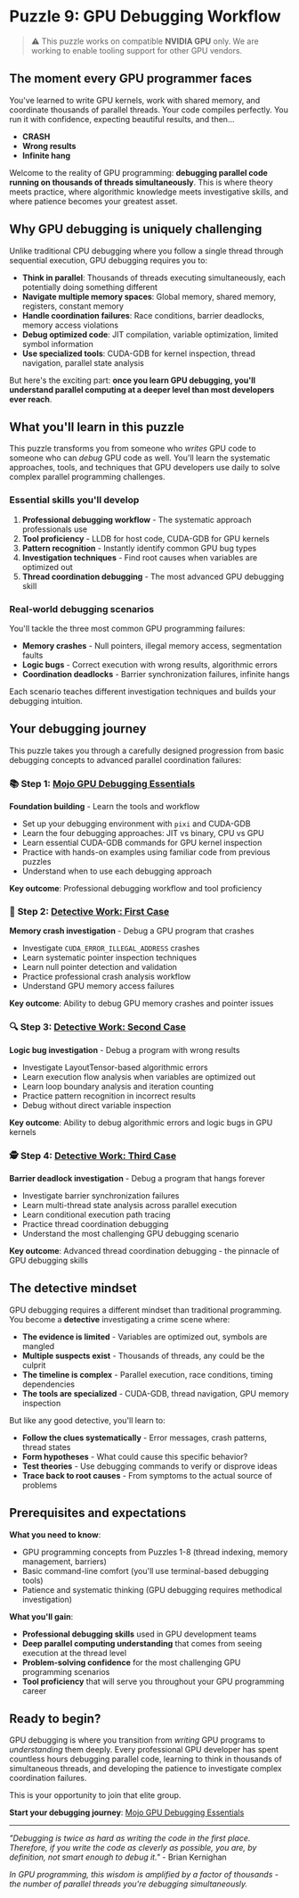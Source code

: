 # Puzzle 9: GPU Debugging Workflow

> ⚠️ This puzzle works on compatible **NVIDIA GPU** only. We are working to enable tooling support for other GPU vendors.

## The moment every GPU programmer faces

You've learned to write GPU kernels, work with shared memory, and coordinate thousands of parallel threads. Your code compiles perfectly. You run it with confidence, expecting beautiful results, and then...

- **CRASH**
- **Wrong results**
- **Infinite hang**

Welcome to the reality of GPU programming: **debugging parallel code running on thousands of threads simultaneously**. This is where theory meets practice, where algorithmic knowledge meets investigative skills, and where patience becomes your greatest asset.

## Why GPU debugging is uniquely challenging

Unlike traditional CPU debugging where you follow a single thread through sequential execution, GPU debugging requires you to:

- **Think in parallel**: Thousands of threads executing simultaneously, each potentially doing something different
- **Navigate multiple memory spaces**: Global memory, shared memory, registers, constant memory
- **Handle coordination failures**: Race conditions, barrier deadlocks, memory access violations
- **Debug optimized code**: JIT compilation, variable optimization, limited symbol information
- **Use specialized tools**: CUDA-GDB for kernel inspection, thread navigation, parallel state analysis

But here's the exciting part: **once you learn GPU debugging, you'll understand parallel computing at a deeper level than most developers ever reach**.

## What you'll learn in this puzzle

This puzzle transforms you from someone who *writes* GPU code to someone who can *debug* GPU code as well. You'll learn the systematic approaches, tools, and techniques that GPU developers use daily to solve complex parallel programming challenges.

### **Essential skills you'll develop**

1. **Professional debugging workflow** - The systematic approach professionals use
2. **Tool proficiency** - LLDB for host code, CUDA-GDB for GPU kernels
3. **Pattern recognition** - Instantly identify common GPU bug types
4. **Investigation techniques** - Find root causes when variables are optimized out
5. **Thread coordination debugging** - The most advanced GPU debugging skill

### **Real-world debugging scenarios**

You'll tackle the three most common GPU programming failures:

- **Memory crashes** - Null pointers, illegal memory access, segmentation faults
- **Logic bugs** - Correct execution with wrong results, algorithmic errors
- **Coordination deadlocks** - Barrier synchronization failures, infinite hangs

Each scenario teaches different investigation techniques and builds your debugging intuition.

## Your debugging journey

This puzzle takes you through a carefully designed progression from basic debugging concepts to advanced parallel coordination failures:

### 📚 **Step 1: [Mojo GPU Debugging Essentials](./essentials.md)**

**Foundation building** - Learn the tools and workflow

- Set up your debugging environment with `pixi` and CUDA-GDB
- Learn the four debugging approaches: JIT vs binary, CPU vs GPU
- Learn essential CUDA-GDB commands for GPU kernel inspection
- Practice with hands-on examples using familiar code from previous puzzles
- Understand when to use each debugging approach

**Key outcome**: Professional debugging workflow and tool proficiency

### 🧐 **Step 2: [Detective Work: First Case](./first_case.md)**

**Memory crash investigation** - Debug a GPU program that crashes

- Investigate `CUDA_ERROR_ILLEGAL_ADDRESS` crashes
- Learn systematic pointer inspection techniques
- Learn null pointer detection and validation
- Practice professional crash analysis workflow
- Understand GPU memory access failures

**Key outcome**: Ability to debug GPU memory crashes and pointer issues

### 🔍 **Step 3: [Detective Work: Second Case](./second_case.md)**

**Logic bug investigation** - Debug a program with wrong results

- Investigate LayoutTensor-based algorithmic errors
- Learn execution flow analysis when variables are optimized out
- Learn loop boundary analysis and iteration counting
- Practice pattern recognition in incorrect results
- Debug without direct variable inspection

**Key outcome**: Ability to debug algorithmic errors and logic bugs in GPU kernels

### 🕵️ **Step 4: [Detective Work: Third Case](./third_case.md)**

**Barrier deadlock investigation** - Debug a program that hangs forever

- Investigate barrier synchronization failures
- Learn multi-thread state analysis across parallel execution
- Learn conditional execution path tracing
- Practice thread coordination debugging
- Understand the most challenging GPU debugging scenario

**Key outcome**: Advanced thread coordination debugging - the pinnacle of GPU debugging skills

## The detective mindset

GPU debugging requires a different mindset than traditional programming. You become a **detective** investigating a crime scene where:

- **The evidence is limited** - Variables are optimized out, symbols are mangled
- **Multiple suspects exist** - Thousands of threads, any could be the culprit
- **The timeline is complex** - Parallel execution, race conditions, timing dependencies
- **The tools are specialized** - CUDA-GDB, thread navigation, GPU memory inspection

But like any good detective, you'll learn to:

- **Follow the clues systematically** - Error messages, crash patterns, thread states
- **Form hypotheses** - What could cause this specific behavior?
- **Test theories** - Use debugging commands to verify or disprove ideas
- **Trace back to root causes** - From symptoms to the actual source of problems

## Prerequisites and expectations

**What you need to know**:

- GPU programming concepts from Puzzles 1-8 (thread indexing, memory management, barriers)
- Basic command-line comfort (you'll use terminal-based debugging tools)
- Patience and systematic thinking (GPU debugging requires methodical investigation)

**What you'll gain**:

- **Professional debugging skills** used in GPU development teams
- **Deep parallel computing understanding** that comes from seeing execution at the thread level
- **Problem-solving confidence** for the most challenging GPU programming scenarios
- **Tool proficiency** that will serve you throughout your GPU programming career

## Ready to begin?

GPU debugging is where you transition from *writing* GPU programs to *understanding* them deeply. Every professional GPU developer has spent countless hours debugging parallel code, learning to think in thousands of simultaneous threads, and developing the patience to investigate complex coordination failures.

This is your opportunity to join that elite group.

**Start your debugging journey**: [Mojo GPU Debugging Essentials](./essentials.md)

---

*"Debugging is twice as hard as writing the code in the first place. Therefore, if you write the code as cleverly as possible, you are, by definition, not smart enough to debug it."* - Brian Kernighan

*In GPU programming, this wisdom is amplified by a factor of thousands - the number of parallel threads you're debugging simultaneously.*
